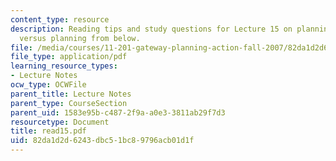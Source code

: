 ```yaml
---
content_type: resource
description: Reading tips and study questions for Lecture 15 on planning from above
  versus planning from below.
file: /media/courses/11-201-gateway-planning-action-fall-2007/82da1d2d6243dbc51bc89796acb01d1f_read15.pdf
file_type: application/pdf
learning_resource_types:
- Lecture Notes
ocw_type: OCWFile
parent_title: Lecture Notes
parent_type: CourseSection
parent_uid: 1583e95b-c487-2f9a-a0e3-3811ab29f7d3
resourcetype: Document
title: read15.pdf
uid: 82da1d2d-6243-dbc5-1bc8-9796acb01d1f
---
```

